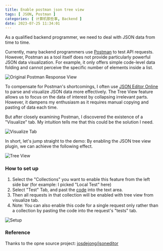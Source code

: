 ```yaml
---
title: Enable postman json tree view
tags: [ JSON, Postman ]
categories: [ 计算机那些事, Backend ]
date: 2023-07-25 11:34:01
---
```


As a qualified backend programmer, we need to deal with JSON data from time to time.

Currently, many backend programmers use [Postman](https://www.postman.com/) to test API requests. However, Postman as a
tool itself does not provide
particularly powerful JSON data visualization. For example, it only offers simple code-level data folding and cannot
perceive the specific number of elements inside a list.

<!-- more -->

![Original Postman Response View](/img/blog/postman/code-view.jpg)

To compensate for Postman's shortcomings, I often use [JSON Editor Online](https://jsoneditoronline.org/) to parse and
visualize JSON data more
effectively. The Tree View feature allows us to focus on the data of interest by collapsing irrelevant parts. However,
it dampens my enthusiasm as it requires manual copying and pasting of data each time.

But after closely examining Postman, I discovered the existence of a "Visualize" tab. My intuition tells me that this
could be the solution I need.

![Visualize Tab](/img/blog/postman/visualize-tab.jpg)

In short, let's jump straight to the demo: By enabling the JSON tree view plugin, we can achieve the following effect.

![Tree View](/img/blog/postman/tree-view.jpg)

### How to set up

1. Select the "Collections" you want to enable this feature from the left side bar (for example: I picked "Local Test"
   here)
2. Select "Test" Tab, and past the [code](https://github.com/zhouhao/zhouhao/blob/main/code/postman-tree-view.js) into
   the text area.
3. Then all requests in that collection will be enabled with tree view from visualize tab.
4. Note: You can also enable this code for a single request only rather than a collection by pasting the code into the request's "tests" tab.

![Setup](/img/blog/postman/setup.jpg)

### Reference

Thanks to the opne source project: [josdejong/jsoneditor](https://github.com/josdejong/jsoneditor)